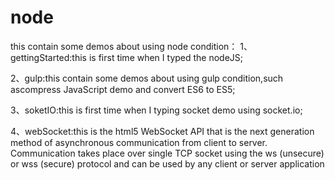 # node
this contain some demos about using node condition：
1、gettingStarted:this is first time when I typed the nodeJS;

2、gulp:this contain some demos about using gulp condition,such ascompress JavaScript demo and convert ES6 to ES5;

3、soketIO:this is first time when I typing socket demo using socket.io;

4、webSocket:this is the html5 WebSocket API that is the next generation method of asynchronous communication from client to server. Communication takes place over single TCP socket using the ws (unsecure) or wss (secure) protocol and can be used by any client or server application
